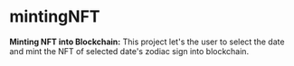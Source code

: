 # mintingNFT

**Minting NFT into Blockchain:**
This project let's the user to select the date and mint the NFT of selected date's zodiac sign into blockchain.
